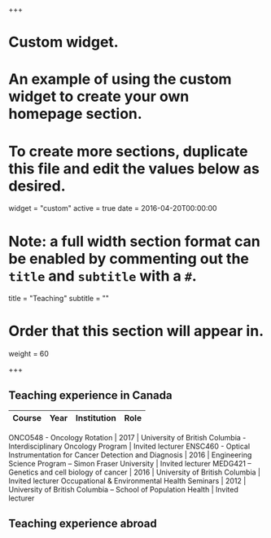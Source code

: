 +++
# Custom widget.
# An example of using the custom widget to create your own homepage section.
# To create more sections, duplicate this file and edit the values below as desired.
widget = "custom"
active = true
date = 2016-04-20T00:00:00

# Note: a full width section format can be enabled by commenting out the `title` and `subtitle` with a `#`.
title = "Teaching"
subtitle = ""

# Order that this section will appear in.
weight = 60

+++  
## Teaching experience in Canada  


**Course** | **Year** | **Institution** |	**Role**
-----------|----------|-----------------|-----------  

ONCO548 - Oncology Rotation | 2017 |	University of British Columbia - Interdisciplinary Oncology Program |	Invited lecturer
ENSC460 - Optical Instrumentation for Cancer Detection and Diagnosis | 2016 |	Engineering Science Program – Simon Fraser University |	Invited lecturer
MEDG421 – Genetics and cell biology of cancer | 2016 |	University of British Columbia |	Invited lecturer
Occupational & Environmental Health Seminars | 2012 | University of British Columbia – School of Population Health |	Invited lecturer  



## Teaching experience abroad
